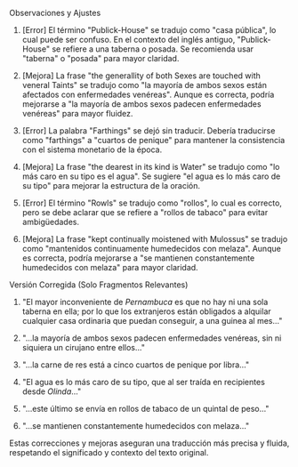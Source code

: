 Observaciones y Ajustes

1. [Error] El término "Publick-House" se tradujo como "casa pública", lo cual puede ser confuso. En el contexto del inglés antiguo, "Publick-House" se refiere a una taberna o posada. Se recomienda usar "taberna" o "posada" para mayor claridad.

2. [Mejora] La frase "the generallity of both Sexes are touched with veneral Taints" se tradujo como "la mayoría de ambos sexos están afectados con enfermedades venéreas". Aunque es correcta, podría mejorarse a "la mayoría de ambos sexos padecen enfermedades venéreas" para mayor fluidez.

3. [Error] La palabra "Farthings" se dejó sin traducir. Debería traducirse como "farthings" a "cuartos de penique" para mantener la consistencia con el sistema monetario de la época.

4. [Mejora] La frase "the dearest in its kind is Water" se tradujo como "lo más caro en su tipo es el agua". Se sugiere "el agua es lo más caro de su tipo" para mejorar la estructura de la oración.

5. [Error] El término "Rowls" se tradujo como "rollos", lo cual es correcto, pero se debe aclarar que se refiere a "rollos de tabaco" para evitar ambigüedades.

6. [Mejora] La frase "kept continually moistened with Mulossus" se tradujo como "mantenidos continuamente humedecidos con melaza". Aunque es correcta, podría mejorarse a "se mantienen constantemente humedecidos con melaza" para mayor claridad.

Versión Corregida (Solo Fragmentos Relevantes)

1. "El mayor inconveniente de *Pernambuca* es que no hay ni una sola taberna en ella; por lo que los extranjeros están obligados a alquilar cualquier casa ordinaria que puedan conseguir, a una guinea al mes..."

2. "...la mayoría de ambos sexos padecen enfermedades venéreas, sin ni siquiera un cirujano entre ellos..."

3. "...la carne de res está a cinco cuartos de penique por libra..."

4. "El agua es lo más caro de su tipo, que al ser traída en recipientes desde *Olinda*..."

5. "...este último se envía en rollos de tabaco de un quintal de peso..."

6. "...se mantienen constantemente humedecidos con melaza..."

Estas correcciones y mejoras aseguran una traducción más precisa y fluida, respetando el significado y contexto del texto original.